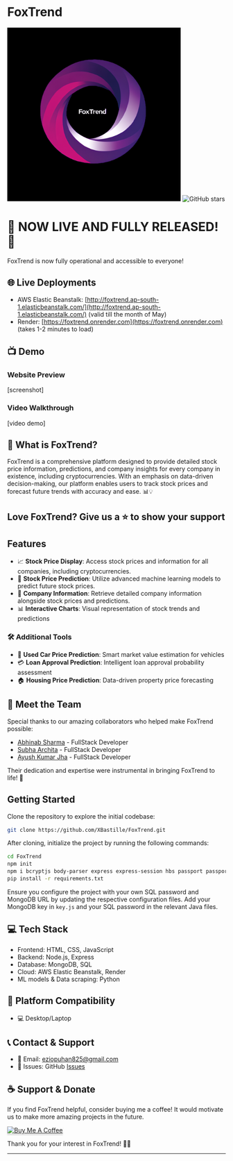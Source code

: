 # FoxTrend

<img src="public/Media/website_logo.jpg" alt="FoxTrend Logo" height="400">

<img src="https://img.shields.io/github/stars/XBastille/FoxTrend?style=social" alt="GitHub stars">

# 🎉 NOW LIVE AND FULLY RELEASED! 🚀
FoxTrend is now fully operational and accessible to everyone!

## 🌐 Live Deployments
- AWS Elastic Beanstalk: [http://foxtrend.ap-south-1.elasticbeanstalk.com/](http://foxtrend.ap-south-1.elasticbeanstalk.com/) (valid till the month of May)
- Render: [https://foxtrend.onrender.com](https://foxtrend.onrender.com) (takes 1-2 minutes to load)

## 📺 Demo
### Website Preview
[screenshot]

### Video Walkthrough
[video demo]

## 🎯 What is FoxTrend?
FoxTrend is a comprehensive platform designed to provide detailed stock price information, predictions, and company insights for every company in existence, including cryptocurrencies. With an emphasis on data-driven decision-making, our platform enables users to track stock prices and forecast future trends with accuracy and ease. 📊💡

## Love FoxTrend? Give us a ⭐ to show your support

## Features

- 📈 **Stock Price Display**: Access stock prices and information for all companies, including cryptocurrencies.
- 🤖 **Stock Price Prediction**: Utilize advanced machine learning models to predict future stock prices.
- 🏢 **Company Information**: Retrieve detailed company information alongside stock prices and predictions.
- 📊 **Interactive Charts**: Visual representation of stock trends and predictions

### 🛠 Additional Tools
- 🚗 **Used Car Price Prediction**: Smart market value estimation for vehicles
- 💳 **Loan Approval Prediction**: Intelligent loan approval probability assessment
- 🏠 **Housing Price Prediction**: Data-driven property price forecasting

## 👥 Meet the Team

Special thanks to our amazing collaborators who helped make FoxTrend possible:

- [Abhinab Sharma](https://github.com/Abhinab04) - FullStack Developer
- [Subha Archita](https://github.com/SubhaArchita) - FullStack Developer
- [Ayush Kumar Jha](https://github.com/Ayush10761op) - FullStack Developer

Their dedication and expertise were instrumental in bringing FoxTrend to life! 🌟


## Getting Started

Clone the repository to explore the initial codebase:

```bash
git clone https://github.com/XBastille/FoxTrend.git
```

After cloning, initialize the project by running the following commands:

```bash
cd FoxTrend
npm init
npm i bcryptjs body-parser express express-session hbs passport passport-local node-cron csv-parser mongoose aws-sdk winston cluster
pip install -r requirements.txt
```

Ensure you configure the project with your own SQL password and MongoDB URL by updating the respective configuration files. Add your MongoDB key in `key.js` and your SQL password in the relevant Java files.

## 💻 Tech Stack
- Frontend: HTML, CSS, JavaScript
- Backend: Node.js, Express
- Database: MongoDB, SQL
- Cloud: AWS Elastic Beanstalk, Render
- ML models & Data scraping: Python

## 📱 Platform Compatibility
- 💻 Desktop/Laptop

## 📞 Contact & Support
- 📧 Email: [eziopuhan825@gmail.com](mailto:eziopuhan825@gmail.com)
- 💬 Issues: GitHub [Issues](https://github.com/XBastille/FoxTrend/issues)

## ☕ Support & Donate

If you find FoxTrend helpful, consider buying me a coffee! It would motivate us to make more amazing projects in the future.

<a href="https://buymeacoffee.com/xbastille" target="_blank"><img src="https://www.buymeacoffee.com/assets/img/custom_images/orange_img.png" alt="Buy Me A Coffee" style="height: 41px !important;width: 174px !important;box-shadow: 0px 3px 2px 0px rgba(190, 190, 190, 0.5) !important;-webkit-box-shadow: 0px 3px 2px 0px rgba(190, 190, 190, 0.5) !important;" ></a>


Thank you for your interest in FoxTrend! 🙏🚀

---

